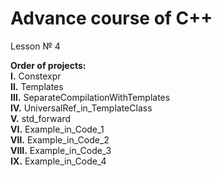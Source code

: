 # Advance course of C++ <br/>    
Lesson № 4 <br/>

<b>Order of projects:</b> <br/>
  <b>Ⅰ.</b>    Constexpr <br/>
  <b>Ⅱ.</b>    Templates <br/>
  <b>Ⅲ.</b>   SeparateCompilationWithTemplates <br/>
  <b>Ⅳ.</b>   UniversalRef_in_TemplateClass <br/> 
  <b>Ⅴ.</b>    std_forward <br/>
  <b>Ⅵ.</b>   Example_in_Code_1 <br/>
  <b>Ⅶ.</b>  Example_in_Code_2 <br/>
  <b>Ⅷ.</b>  Example_in_Code_3 <br/>
  <b>Ⅸ.</b>  Example_in_Code_4 <br/>
